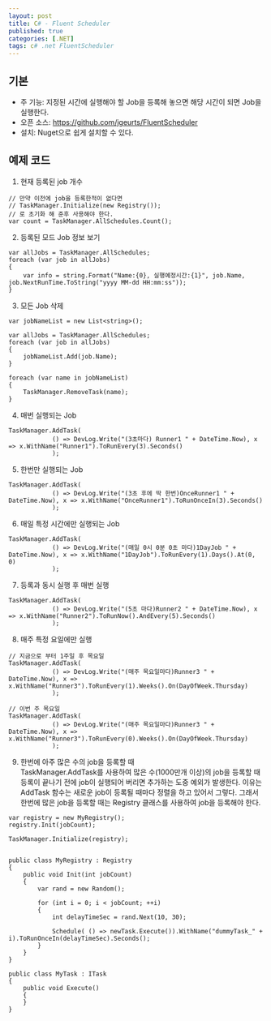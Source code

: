 ```yaml
---
layout: post
title: C# - Fluent Scheduler
published: true
categories: [.NET]
tags: c# .net FluentScheduler
---
```

## 기본
- 주 기능: 지정된 시간에 실행해야 할 Job을 등록해 놓으면 해당 시간이 되면 Job을 실행한다.
- 오픈 소스: https://github.com/jgeurts/FluentScheduler
- 설치: Nuget으로 쉽게 설치할 수 있다.
  
  
  
## 예제 코드
1) 현재 등록된 job 개수
  
```
// 만약 이전에 job을 등록한적이 없다면
// TaskManager.Initialize(new Registry());
// 로 초기화 해 준후 사용해야 한다.
var count = TaskManager.AllSchedules.Count();
```
  
2) 등록된 모드 Job 정보 보기
  
```
var allJobs = TaskManager.AllSchedules;
foreach (var job in allJobs)
{
    var info = string.Format("Name:{0}, 실행예정시간:{1}", job.Name, job.NextRunTime.ToString("yyyy MM-dd HH:mm:ss"));
}
```
  
3) 모든 Job 삭제
  
```
var jobNameList = new List<string>();

var allJobs = TaskManager.AllSchedules;
foreach (var job in allJobs)
{
    jobNameList.Add(job.Name);
}

foreach (var name in jobNameList)
{
    TaskManager.RemoveTask(name);
}
```
  
4) 매번 실행되는 Job
  
```
TaskManager.AddTask(
            () => DevLog.Write("(3초마다) Runner1 " + DateTime.Now), x => x.WithName("Runner1").ToRunEvery(3).Seconds()
            );
```
  
5) 한번만 실행되는 Job
  
```
TaskManager.AddTask(
            () => DevLog.Write("(3초 후에 딱 한번)OnceRunner1 " + DateTime.Now), x => x.WithName("OnceRunner1").ToRunOnceIn(3).Seconds()
            );
```
  
6) 매일 특정 시간에만 실행되는 Job
  
```
TaskManager.AddTask(
            () => DevLog.Write("(매일 0시 0분 0초 마다)1DayJob " + DateTime.Now), x => x.WithName("1DayJob").ToRunEvery(1).Days().At(0, 0)
            );
```
  
7) 등록과 동시 실행 후 매번 실행
  
```
TaskManager.AddTask(
            () => DevLog.Write("(5초 마다)Runner2 " + DateTime.Now), x => x.WithName("Runner2").ToRunNow().AndEvery(5).Seconds()
            );
```
  
8) 매주 특정 요일에만 실행
  
```
// 지금으로 부터 1주일 후 목요일
TaskManager.AddTask(
            () => DevLog.Write("(매주 목요일마다)Runner3 " + DateTime.Now), x => x.WithName("Runner3").ToRunEvery(1).Weeks().On(DayOfWeek.Thursday)
            );

// 이번 주 목요일
TaskManager.AddTask(
            () => DevLog.Write("(매주 목요일마다)Runner3 " + DateTime.Now), x => x.WithName("Runner3").ToRunEvery(0).Weeks().On(DayOfWeek.Thursday)
            );
```
  
9) 한번에 아주 많은 수의 job을 등록할 때  
TaskManager.AddTask를 사용하여 많은 수(1000만개 이상)의 job을 등록할 때 등록이 끝나기 전에 job이 실행되어 버리면 추가하는 도중 예외가 발생한다. 이유는 AddTask 함수는 새로운 job이 등록될 때마다 정렬을 하고 있어서 그렇다. 그래서 한번에 많은 job을 등록할 때는 Registry 클래스를 사용하여 job을 등록해야 한다.  
```
var registry = new MyRegistry();
registry.Init(jobCount);

TaskManager.Initialize(registry);


public class MyRegistry : Registry
{
    public void Init(int jobCount)
    {
        var rand = new Random();

        for (int i = 0; i < jobCount; ++i)
        {
            int delayTimeSec = rand.Next(10, 30);

            Schedule( () => newTask.Execute()).WithName("dummyTask_" + i).ToRunOnceIn(delayTimeSec).Seconds();
        }
    }
}

public class MyTask : ITask
{
    public void Execute()
    {
    }
}
```
  